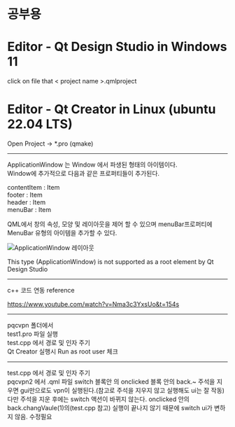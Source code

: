 # 공부용

# Editor - Qt Design Studio in Windows 11
click on file that < project name >.qmlproject  

# Editor - Qt Creator in Linux (ubuntu 22.04 LTS)
Open Project → *.pro (qmake)  

-----------------------------------------------------------------------------
ApplicationWindow 는 Window 에서 파생된 형태의 아이템이다.   
Window에 추가적으로 다음과 같은 프로퍼티들이 추가된다.  

contentItem : Item  
footer : Item  
header : Item  
menuBar : Item  
 

QML에서 창의 속성, 모양 및 레이아웃을 제어 할 수 있으며 menuBar프로퍼티에 MenuBar 유형의 아이템을 추가할 수 있다.  

![ApplicationWindow 레이아웃](./layout.png)  

This type (ApplicationWindow) is not supported as a root element by Qt Design Studio  

------------------------------------------------
c++ 코드 연동 reference  

https://www.youtube.com/watch?v=Nma3c3YxsUo&t=154s   

----------------------------------------------
pqcvpn 폴더에서  
test1.pro 파일 실행  
test.cpp 에서 경로 및 인자 주기   
Qt Creator 실행시 Run as root user 체크   

------------------------------
test.cpp 에서 경로 및 인자 주기   
pqcvpn2 에서 .qml 파일 switch 블록안 의 onclicked 블록 안의 back.~ 주석을 지우면 gui만으로도 vpn이 실행된다.(참고로 주석을 지우지 않고 실행해도 ui는 잘 작동)   
다만 주석을 지운 후에는 switch 액션이 바뀌지 않는다. onclicked 안의 back.changVaule(1)의(test.cpp 참고) 실행이 끝나지 않기 때문에 switch ui가 변하지 않음. 수정필요
